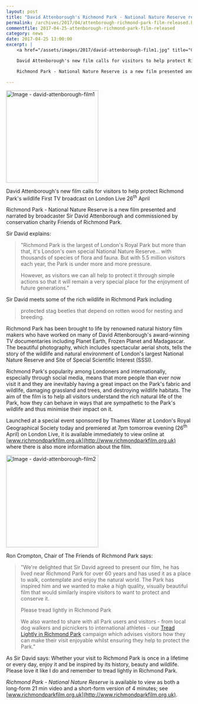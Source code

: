 ```yaml
---
layout: post
title: "David Attenborough's Richmond Park - National Nature Reserve released"
permalink: /archives/2017/04/attenborough-richmond-park-film-released.html
commentfile: 2017-04-25-attenborough-richmond-park-film-released
category: news
date: 2017-04-25 13:00:00
excerpt: |
    <a href="/assets/images/2017/david-attenborough-film1.jpg" title="Click for a larger image"><img src="/assets/images/2017/david-attenborough-film1-thumb.jpg" width="150" alt="Image - david-attenborough-film1"  class="photo right"/></a>

    David Attenborough's new film calls for visitors to help protect Richmond Park's wildlife First TV broadcast on London Live 26<sup>th</sup> April

    Richmond Park - National Nature Reserve is a new film presented and narrated by broadcaster Sir David Attenborough and commissioned by conservation charity Friends of Richmond Park.

---
```


<a href="/assets/images/2017/david-attenborough-film1.jpg" title="Click for a larger image"><img src="/assets/images/2017/david-attenborough-film1-thumb.jpg" width="250" alt="Image - david-attenborough-film1"  class="photo right"/></a>

David Attenborough's new film calls for visitors to help protect Richmond Park's wildlife First TV broadcast on London Live 26<sup>th</sup> April

Richmond Park - National Nature Reserve is a new film presented and narrated by broadcaster Sir David Attenborough and commissioned by conservation charity Friends of Richmond Park.

Sir David explains:

> "Richmond Park is the largest of London's Royal Park but more than that, it's London's own special National Nature Reserve... with thousands of species of flora and fauna. But with 5.5 million visitors each year, the Park is under more and more pressure.
> 
>  However, as visitors we can all help to protect it through simple actions so that it will remain a very special place for the enjoyment of future generations."
> 
 Sir David meets some of the rich wildlife in Richmond Park including
> protected stag beetles that depend on rotten wood for nesting and breeding.

Richmond Park has been brought to life by renowned natural history film makers who have worked on many of David Attenborough's award-winning TV documentaries including Planet Earth, Frozen Planet and Madagascar. The beautiful photography, which includes spectacular aerial shots, tells the story of the wildlife and natural environment of London's largest National Nature Reserve and Site of Special Scientific Interest (SSSI).

Richmond Park's popularity among Londoners and internationally, especially through social media, means that more people than ever now visit it and they are inevitably having a great impact on the Park's fabric and wildlife, damaging grassland and trees, and destroying wildlife habitats. The aim of the film is to help all visitors understand the rich natural life of the Park, how they can behave in ways that are sympathetic to the Park's wildlife and thus minimise their impact on it.

Launched at a special event sponsored by Thames Water at London's Royal Geographical Society today and premiered at 7pm tomorrow evening (26<sup>th</sup> April) on London Live, it is available immediately to view online at [www.richmondparkfilm.org.uk](http://www.richmondparkfilm.org.uk) where there is also more information about the film.

<a href="/assets/images/2017/david-attenborough-film2.jpg" title="Click for a larger image"><img src="/assets/images/2017/david-attenborough-film2-thumb.jpg" width="250" alt="Image - david-attenborough-film2"  class="photo right"/></a>

Ron Crompton, Chair of The Friends of Richmond Park says:

> "We're delighted that Sir David agreed to present our film, he has lived near Richmond Park for over 60 years and has used it as a place to walk, contemplate and enjoy the natural world. The Park has inspired him and we wanted to make a high quality, visually beautiful film that would similarly inspire visitors to want to protect and conserve it.
> 
>  Please tread lightly in Richmond Park
> 
>  We also wanted to share with all Park users and visitors - from local dog walkers and picnickers to international athletes - our [Tread Lightly in Richmond Park](/archives/2017/04/tread-lightly-in-richmond-park.html) campaign which advises visitors how they can make their visit enjoyable whilst ensuring they help to protect the Park."
> 
 As Sir David says: Whether your visit to Richmond Park is once in a lifetime or every day, enjoy it and be inspired by its history, beauty and wildlife. Please love it like I do and remember to tread lightly in Richmond Park.

*Richmond Park - National Nature Reserve* is available to view as both a long-form 21 min video and a short-form version of 4 minutes; see [www.richmondparkfilm.org.uk](http://www.richmondparkfilm.org.uk).
